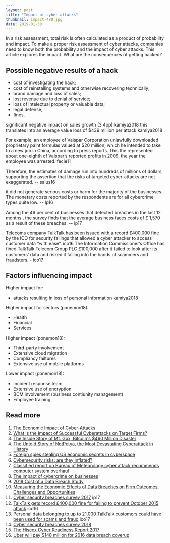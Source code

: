 ```yaml
---
layout: post
title: "Impact of cyber attacks"
thumbnail: impact-480.jpg
date: 2019-01-30
---
```


In a risk assessment, total risk is often calculated as a product of probability and impact. To make a proper risk assessment of cyber attacks, companies need to know both the probability and the impact of cyber attacks. This article explores the impact. What are the consequences of getting hacked?

<!-- photo source: https://www.jpl.nasa.gov/spaceimages/details.php?id=PIA17932 -->

## Possible negative results of a hack

* cost of investigating the hack;
* cost of reinstalling systems and otherwise recovering technically;
* brand damage and loss of sales;
* lost revenue due to denial of service;
* loss of intelectual property or valuable data;
* legal defense;
* fines.

significant negative impact on sales growth (3.4pp) kamiya2018
this translates into an average value loss of $439 million per attack kamiya2018

For example, an employee of Valspar Corporation unlawfully downloaded proprietary paint formulas valued at $20 million, which he intended to take to a new
job in China, according to press reports. This the represented about one-eighth of Valspar’s reported profits in 2009, the year the employee was arrested. fecie11

Therefore, the estimates of damage run into hundreds of millions of dollars, supporting the assertion that the risks of targeted cyber-attacks are not exaggerated. -- salus16

it did not generate serious costs or harm for the majority of the businesses. The 
monetary costs reported by the respondents are for all cybercrime types quite low. -- lp16

Among the 46 per cent of businesses that detected breaches in the last 12 months , the survey finds that the average business faces costs of £ 1,570 as a result of these breaches.  -- ip17

Telecoms company TalkTalk has been issued with a record £400,000 fine by the ICO for security failings that allowed a cyber attacker to access customer data “with ease”. ico16
The Information Commissioner’s Office has fined TalkTalk Telecom Group PLC £100,000 after it failed to look after its customers’ data and risked it falling into the hands of scammers and fraudsters. - ico17

## Factors influencing impact

Higher impact for:
* attacks resulting in loss of personal information kamiya2018

Higher impact for sectors (ponemon18):
* Health
* Financial
* Services

Higher impact (ponemon18):
* Third-party involvement
* Extensive cloud migration
* Compliancy failtures
* Extensive use of mobile platforms

Lower impact (ponemon18):
* Incident response team
* Extensive use of encryption
* BCM involvement (business contiunity management)
* Employee training

## Read more

1. [The Economic Impact of Cyber-Attacks](http://www.au.af.mil/au/awc/awcgate/crs/rl32331.pdf)
1. [What is the Impact of Successful Cyberattacks on Target Firms?](https://www.nber.org/papers/w24409)
1. [The Inside Story of Mt. Gox, Bitcoin's $460 Million Disaster](https://www.wired.com/2014/03/bitcoin-exchange/)
1. [The Untold Story of NotPetya, the Most Devastating Cyberattack in History](https://www.wired.com/story/notpetya-cyberattack-ukraine-russia-code-crashed-the-world/)
1. [Foreign spies stealing US economic secrets in cyberspace](https://www.dni.gov/files/documents/Newsroom/Reports%20and%20Pubs/20111103_report_fecie.pdf)
1. [Cybersecurity risks: are they inflated?](http://www.salusjournal.com/wp-content/uploads/sites/29/2016/05/Salus_Journal_Volume_4_Number_2_2016.pdf)
1. [Classified report on Bureau of Meteorology cyber attack recommends computer system overhaul](http://www.abc.net.au/news/2015-12-03/report-on-bom-cyber-attack-recommends-it-overhaul/6997832)
1. [The impact of cybercrime on businesses](https://www.researchgate.net/profile/Letizia_Paoli/publication/325120529_The_impact_of_cybercrime_on_businesses_A_novel_conceptual_framework_and_its_application_to_Belgium/links/5af96b1e0f7e9b026bf73418/The-impact-of-cybercrime-on-businesses-A-novel-conceptual-framework-and-its-application-to-Belgium.pdf)
1. [2018 Cost of a Data Breach Study](https://databreachcalculator.mybluemix.net/assets/2018_Global_Cost_of_a_Data_Breach_Report.pdf)
1. [Measuring the Economic Effects of Data Breaches on Firm
Outcomes: Challenges and Opportunities](https://papers.ssrn.com/sol3/papers.cfm?abstract_id=3044726)
1. [Cyber security breaches survey 2017](https://assets.publishing.service.gov.uk/government/uploads/system/uploads/attachment_data/file/609186/Cyber_Security_Breaches_Survey_2017_main_report_PUBLIC.pdf) ip17
1. [TalkTalk gets record £400,000 fine for failing to prevent October 2015 attack](https://ico.org.uk/about-the-ico/news-and-events/news-and-blogs/2016/10/talktalk-gets-record-400-000-fine-for-failing-to-prevent-october-2015-attack/) ico16
1. [Personal data belonging to up to 21,000 TalkTalk customers could have been used for scams and fraud](https://ico.org.uk/about-the-ico/news-and-events/news-and-blogs/2017/08/personal-data-belonging-to-up-to-21-000-talktalk-customers-could-have-been-used-for-scams-and-fraud/) ico17
1. [Cyber security breaches survey 2018](https://assets.publishing.service.gov.uk/government/uploads/system/uploads/attachment_data/file/702074/Cyber_Security_Breaches_Survey_2018_-_Main_Report.pdf)
1. [The Hiscox Cyber Readiness Report 2017](https://www.hiscox.co.uk/cyber-readiness-report/docs/cyber-readiness-report-2017.pdf)
1. [Uber will pay $148 million for 2016 data breach coverup](https://www.engadget.com/2018/09/26/uber-pay-148-million-2016-data-breach-coverup/)
